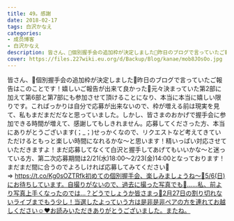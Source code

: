 ```yaml
---
title: 49。感謝
date: 2018-02-17
tags: 白沢かなえ
categories: 
- 成员博客
- 白沢かなえ
description: 皆さん、🌷個別握手会の追加枠が決定しました🌷昨日のブログで言っていたご報告はこのことです！嬉しいご報告が出来て良かった🐶元々決まっていた第2部に加えて第6部と第7部にも参加させて頂けることになり、本当...
cover: https://files.227wiki.eu.org/d/Backup/Blog/kanae/mob8JOsOo.jpg 
---
```


皆さん、🌷個別握手会の追加枠が決定しました🌷昨日のブログで言っていたご報告はこのことです！嬉しいご報告が出来て良かった🐶元々決まっていた第2部に加えて第6部と第7部にも参加させて頂けることになり、本当に本当に嬉しい限りです。こればっかりは自分で応募が出来ないので、枠が増える前は現実を見て、私もまだまだだなと思っていました。しかし、皆さまのおかげで握手会に参加できる時間が増えて、感謝してもしきれません。応募してくださった方、本当にありがとうございます(；_；)せっかくなので、リクエストなど考えてきていただけるともっと楽しい時間になれるかな〜と思います！精いっぱい対応させていただきますよ！まだ応募してなくて白沢と握手してあげてもいいかな〜と迷っている方、第二次応募期間は2/21(水)18:00〜2/23(金)14:00となっております！まだまだ間に合うのでよろしければ応募してみてください🌸⇒ https://t.co/Kg0sOZTRfk初めての個別握手会、楽しみましょうね〜🌷5/6(日)にお待ちしています。自撮りがないので、過去に撮った写真でも🌸……私、前より写真上手くなったのでは…？どうでしょうか皆さまっ🤔2月27日の割り切れないライブまでもう少し！当選したよっていう方は是非是非ペアの方を連れてお越しください☺️❤️お読みいただきありがとうございました。またね。


